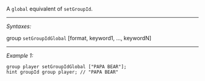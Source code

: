 A `global` equivalent of  `setGroupId`.


---
*Syntaxes:*

group `setGroupIdGlobal` [format, keyword1, ..., keywordN]

---
*Example 1:*

```sqf
group player setGroupIdGlobal ["PAPA BEAR"];
hint groupId group player; // "PAPA BEAR"
```